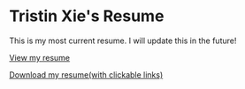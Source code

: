 # Tristin Xie's Resume

This is my most current resume. I will update this in the future!

[View my resume](https://github.com/tristinxie/resume/blob/master/TristinXieResume.pdf)

[Download my resume(with clickable links)](https://github.com/tristinxie/resume/raw/master/TristinXieResume.pdf)
